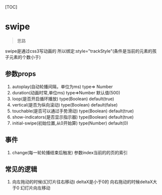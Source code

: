 [TOC]
# swipe
> 思路

swipe是通过css3写动画的 所以绑定:style="trackStyle"(条件是当前的元素的孩子元素的个数小于)
## 参数props
1. autoplay(自动轮播间隔，单位为ms) type=> Number
2. duration(动画时常,单位ms) type=>Number 默认值(500)
3. loop(是否开启循环播放) type(Boolean) default(true)
4. vertical(是否为纵向滚动) type(Boolean) default(false)
5. touchable(是否可以通过手势滑动) type(Boolean) default(true)
6. show-indicators(是否显示指示器) type(Boolean) default(true)
7. initial-swipe(初始位置,从0开始算) type(Number) default(0)


## 事件
1. change(每一轮轮播结束后触发) 参数index当前的的页的索引



## 常见的逻辑
1. 向左拖动的时候(幻灯片往右移动) deltaX是小于0的 向右拖动的时候deltaX大于0 幻灯片向左移动
